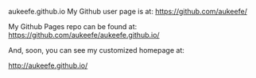 aukeefe.github.io
My Github user page is at: https://github.com/aukeefe/

My Github Pages repo can be found at:
https://github.com/aukeefe/aukeefe.github.io/

And, soon, you can see my customized homepage at:

http://aukeefe.github.io/

